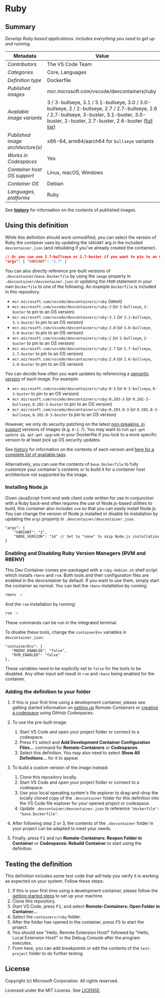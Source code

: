# Ruby

## Summary

*Develop Ruby based applications. includes everything you need to get up and running.*

| Metadata | Value |  
|----------|-------|
| *Contributors* | The VS Code Team |
| *Categories* | Core, Languages |
| *Definition type* | Dockerfile |
| *Published images* | mcr.microsoft.com/vscode/devcontainers/ruby |
| *Available image variants* | 3 / 3-bullseye, 3.1 / 3.1-bullseye, 3.0 / 3.0-bullseye, 2 / 2-bullseye, 2.7 / 2.7-bullseye, 2.6 / 2.7-bullseye, 3-buster, 3.1-buster, 3.0-buster, 2-buster, 2.7-buster, 2.6-buster ([full list](https://mcr.microsoft.com/v2/vscode/devcontainers/ruby/tags/list)) |
| *Published image architecture(s)* | x86-64, arm64/aarch64 for `bullseye` variants |
| *Works in Codespaces* | Yes |
| *Container host OS support* | Linux, macOS, Windows |
| *Container OS* | Debian |
| *Languages, platforms* | Ruby |

See **[history](history)** for information on the contents of published images.

## Using this definition

While this definition should work unmodified, you can select the version of Ruby the container uses by updating the `VARIANT` arg in the included `devcontainer.json` (and rebuilding if you've already created the container).

```json
// Or you can use 2.7-bullseye or 2.7-buster if you want to pin to an OS version
"args": { "VARIANT": "2.7" }
```

You can also directly reference pre-built versions of `.devcontainer/base.Dockerfile` by using the `image` property in `.devcontainer/devcontainer.json` or updating the `FROM` statement in your own  `Dockerfile` to one of the following. An example `Dockerfile` is included in this repository.

- `mcr.microsoft.com/vscode/devcontainers/ruby` (latest)
- `mcr.microsoft.com/vscode/devcontainers/ruby:3` (or `3-bullseye`, `3-buster` to pin to an OS version)
- `mcr.microsoft.com/vscode/devcontainers/ruby:3.1` (or `3.1-bullseye`, `3.1-buster` to pin to an OS version)
- `mcr.microsoft.com/vscode/devcontainers/ruby:3.0` (or `3.0-bullseye`, `3.0-buster` to pin to an OS version)
- `mcr.microsoft.com/vscode/devcontainers/ruby:2` (or `2-bullseye`, `2-buster` to pin to an OS version)
- `mcr.microsoft.com/vscode/devcontainers/ruby:2.7` (or `2.7-bullseye`, `2.7-buster` to pin to an OS version)
- `mcr.microsoft.com/vscode/devcontainers/ruby:2.6` (or `2.6-bullseye`, `2.6-buster` to pin to an OS version)

You can decide how often you want updates by referencing a [semantic version](https://semver.org/) of each image. For example:

- `mcr.microsoft.com/vscode/devcontainers/ruby:0-3` (or `0-3-bullseye`, `0-3-buster` to pin to an OS version)
- `mcr.microsoft.com/vscode/devcontainers/ruby:0.203-3` (or `0.202-3-bullseye`, `0.202-3-buster` to pin to an OS version)
- `mcr.microsoft.com/vscode/devcontainers/ruby:0.203.0-3` (or `0.202.0-3-bullseye`, `0.202.0-3-buster` to pin to an OS version)

However, we only do security patching on the latest [non-breaking, in support](https://github.com/microsoft/vscode-dev-containers/issues/532) versions of images (e.g. `0-2.7`). You may want to run `apt-get update && apt-get upgrade` in your Dockerfile if you lock to a more specific version to at least pick up OS security updates.

See [history](history) for information on the contents of each version and [here for a complete list of available tags](https://mcr.microsoft.com/v2/vscode/devcontainers/ruby/tags/list).

Alternatively, you can use the contents of `base.Dockerfile` to fully customize your container's contents or to build it for a container host architecture not supported by the image.

### Installing Node.js

Given JavaScript front-end web client code written for use in conjunction with a Ruby back-end often requires the use of Node.js-based utilities to build, this container also includes `nvm` so that you can easily install Node.js. You can change the version of Node.js installed or disable its installation by updating the `args` property in `.devcontainer/devcontainer.json`.

```jsonc
"args": {
    "VARIANT": "2",
    "NODE_VERSION": "14" // Set to "none" to skip Node.js installation
}
```

### Enabling and Disabling Ruby Version Managers (RVM and RBENV)

This Dev Container comes pre-packaged with a `ruby-debian.sh` shell script which installs `rbenv` and `rvm`. Both tools and their configuration files are enabled in the devcontainer by default. If you want to use them, simply start the container as normal. You can test the `rbenv` installation by running:

```bash
rbenv -v
```

And the `rvm` installation by running:

```bash
rvm -v
```

These commands can be run in the integrated terminal.

To disable these tools, change the `containerEnv` variables in `devcontainer.json`:

```jsonc
"containerEnv": {
   "RBENV_ENABLED": "false",
   "RVM_ENABLED": "false"
},
```

These variables need to be explicitly set to `false` for the tools to be disabled. Any other input will result in `rvm` and `rbenv` being enabled for the container.

### Adding the definition to your folder

1. If this is your first time using a development container, please see getting started information on [setting up](https://aka.ms/vscode-remote/containers/getting-started) Remote-Containers or [creating a codespace](https://aka.ms/ghcs-open-codespace) using GitHub Codespaces.

2. To use the pre-built image:
   1. Start VS Code and open your project folder or connect to a codespace.
   2. Press <kbd>F1</kbd> select and **Add Development Container Configuration Files...** command for **Remote-Containers** or **Codespaces**.
   4. Select this definition. You may also need to select **Show All Definitions...** for it to appear.

3. To build a custom version of the image instead:
   1. Clone this repository locally.
   2. Start VS Code and open your project folder or connect to a codespace.
   3. Use your local operating system's file explorer to drag-and-drop the locally cloned copy of the `.devcontainer` folder for this definition into the VS Code file explorer for your opened project or codespace.
   4. Update `.devcontainer/devcontainer.json` to reference `"dockerfile": "base.Dockerfile"`.

4. After following step 2 or 3, the contents of the `.devcontainer` folder in your project can be adapted to meet your needs.

5. Finally, press <kbd>F1</kbd> and run **Remote-Containers: Reopen Folder in Container** or **Codespaces: Rebuild Container** to start using the definition.

## Testing the definition

This definition includes some test code that will help you verify it is working as expected on your system. Follow these steps:

1. If this is your first time using a development container, please follow the [getting started steps](https://aka.ms/vscode-remote/containers/getting-started) to set up your machine.
2. Clone this repository.
3. Start VS Code, press <kbd>F1</kbd>, and select **Remote-Containers: Open Folder in Container...**
4. Select the `containers/ruby` folder.
5. After the folder has opened in the container, press <kbd>F5</kbd> to start the project.
6. You should see "Hello, Remote Extension Host!" followed by "Hello, Local Extension Host!" in the Debug Console after the program executes.
7. From here, you can add breakpoints or edit the contents of the `test-project` folder to do further testing.

## License

Copyright (c) Microsoft Corporation. All rights reserved.

Licensed under the MIT License. See [LICENSE](https://github.com/microsoft/vscode-dev-containers/blob/main/LICENSE).
